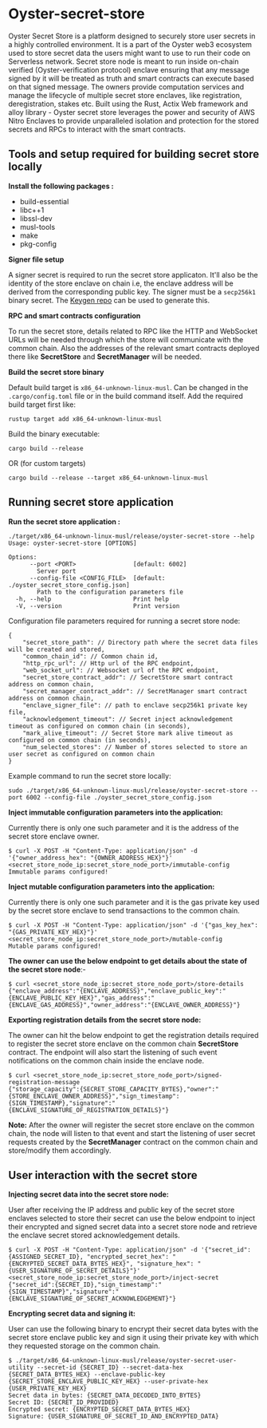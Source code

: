 # Oyster-secret-store

Oyster Secret Store is a platform designed to securely store user secrets in a highly controlled environment. It is a part of the Oyster web3 ecosystem used to store secret data the users might want to use to run their code on Serverless network. Secret store node is meant to run inside on-chain verified (Oyster-verification protocol) enclave ensuring that any message signed by it will be treated as truth and smart contracts can execute based on that signed message. The owners provide computation services and manage the lifecycle of multiple secret store enclaves, like registration, deregistration, stakes etc. Built using the Rust, Actix Web framework and alloy library - Oyster secret store leverages the power and security of AWS Nitro Enclaves to provide unparalleled isolation and protection for the stored secrets and RPCs to interact with the smart contracts.

## Tools and setup required for building secret store locally 

<b>Install the following packages : </b>

* build-essential 
* libc++1
* libssl-dev
* musl-tools
* make
* pkg-config

<b>Signer file setup</b>

A signer secret is required to run the secret store applicaton. It'll also be the identity of the store enclave on chain i.e, the enclave address will be derived from the corresponding public key. The signer must be a `secp256k1` binary secret.
The <a href="https://github.com/marlinprotocol/oyster-monorepo/tree/master/initialization/keygen">Keygen repo</a> can be used to generate this.

<b> RPC and smart contracts configuration</b>

To run the secret store, details related to RPC like the HTTP and WebSocket URLs will be needed through which the store will communicate with the common chain. Also the addresses of the relevant smart contracts deployed there like **SecretStore** and **SecretManager** will be needed.

<b> Build the secret store binary </b>

Default build target is `x86_64-unknown-linux-musl`. Can be changed in the `.cargo/config.toml` file or in the build command itself. Add the required build target first like: 
```
rustup target add x86_64-unknown-linux-musl
```
Build the binary executable: 
```
cargo build --release
```
OR (for custom targets)
```
cargo build --release --target x86_64-unknown-linux-musl
```

## Running secret store application

<b>Run the secret store application :</b>

```
./target/x86_64-unknown-linux-musl/release/oyster-secret-store --help
Usage: oyster-secret-store [OPTIONS]

Options:
      --port <PORT>                [default: 6002]
        Server port
      --config-file <CONFIG_FILE>  [default: ./oyster_secret_store_config.json]
        Path to the configuration parameters file
  -h, --help                       Print help
  -V, --version                    Print version
```
Configuration file parameters required for running a secret store node:
```
{
    "secret_store_path": // Directory path where the secret data files will be created and stored,
    "common_chain_id": // Common chain id,
    "http_rpc_url": // Http url of the RPC endpoint,
    "web_socket_url": // Websocket url of the RPC endpoint,
    "secret_store_contract_addr": // SecretStore smart contract address on common chain,
    "secret_manager_contract_addr": // SecretManager smart contract address on common chain,
    "enclave_signer_file": // path to enclave secp256k1 private key file,
    "acknowledgement_timeout": // Secret inject acknowledgement timeout as configured on common chain (in seconds),
    "mark_alive_timeout": // Secret Store mark alive timeout as configured on common chain (in seconds),
    "num_selected_stores": // Number of stores selected to store an user secret as configured on common chain
}
``` 
Example command to run the secret store locally:
```
sudo ./target/x86_64-unknown-linux-musl/release/oyster-secret-store --port 6002 --config-file ./oyster_secret_store_config.json
```

<b> Inject immutable configuration parameters into the application: </b>

Currently there is only one such parameter and it is the address of the secret store enclave owner.
```
$ curl -X POST -H "Content-Type: application/json" -d '{"owner_address_hex": "{OWNER_ADDRESS_HEX}"}' <secret_store_node_ip:secret_store_node_port>/immutable-config 
Immutable params configured!
```

<b> Inject mutable configuration parameters into the application: </b>

Currently there is only one such parameter and it is the gas private key used by the secret store enclave to send transactions to the common chain.
```
$ curl -X POST -H "Content-Type: application/json" -d '{"gas_key_hex": "{GAS_PRIVATE_KEY_HEX}"}' <secret_store_node_ip:secret_store_node_port>/mutable-config 
Mutable params configured!
```
**The owner can use the below endpoint to get details about the state of the secret store node**:-
```
$ curl <secret_store_node_ip:secret_store_node_port>/store-details
{"enclave_address":"{ENCLAVE_ADDRESS}","enclave_public_key":"{ENCLAVE_PUBLIC_KEY_HEX}","gas_address":"{ENCLAVE_GAS_ADDRESS}","owner_address":"{ENCLAVE_OWNER_ADDRESS}"}
```

<b> Exporting registration details from the secret store node: </b>

The owner can hit the below endpoint to get the registration details required to register the secret store enclave on the common chain **SecretStore** contract. The endpoint will also start the listening of such event notifications on the common chain inside the enclave node.
```
$ curl <secret_store_node_ip:secret_store_node_port>/signed-registration-message
{"storage_capacity":{SECRET_STORE_CAPACITY_BYTES},"owner":"{STORE_ENCLAVE_OWNER_ADDRESS}","sign_timestamp":{SIGN_TIMESTAMP},"signature":"{ENCLAVE_SIGNATURE_OF_REGISTRATION_DETAILS}"}
```

**Note:** After the owner will register the secret store enclave on the common chain, the node will listen to that event and start the listening of user secret requests created by the **SecretManager** contract on the common chain and store/modify them accordingly.

## User interaction with the secret store

<b> Injecting secret data into the secret store node: </b>

User after receiving the IP address and public key of the secret store enclaves selected to store their secret can use the below endpoint to inject their encrypted and signed secret data into a secret store node and retrieve the enclave secret stored acknowledgement details.
```
$ curl -X POST -H "Content-Type: application/json" -d '{"secret_id": {ASSIGNED_SECRET_ID}, "encrypted_secret_hex": "{ENCRYPTED_SECRET_DATA_BYTES_HEX}", "signature_hex": "{USER_SIGNATURE_OF_SECRET_DETAILS}"}' <secret_store_node_ip:secret_store_node_port>/inject-secret
{"secret_id":{SECRET_ID},"sign_timestamp":"{SIGN_TIMESTAMP}","signature":"{ENCLAVE_SIGNATURE_OF_SECRET_ACKNOWLEDGEMENT}"}
```

<b> Encrypting secret data and signing it: </b>

User can use the following binary to encrypt their secret data bytes with the secret store enclave public key and sign it using their private key with which they requested storage on the common chain. 
```
$ ./target/x86_64-unknown-linux-musl/release/oyster-secret-user-utility --secret-id {SECRET_ID} --secret-data-hex {SECRET_DATA_BYTES_HEX} --enclave-public-key {SECRET_STORE_ENCLAVE_PUBLIC_KEY_HEX} --user-private-hex {USER_PRIVATE_KEY_HEX}
Secret data in bytes: {SECRET_DATA_DECODED_INTO_BYTES}
Secret ID: {SECRET_ID_PROVIDED}
Encrypted secret: {ENCRYPTED_SECRET_DATA_BYTES_HEX}
Signature: {USER_SIGNATURE_OF_SECRET_ID_AND_ENCRYPTED_DATA}
```

